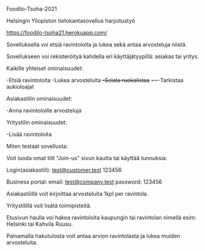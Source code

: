 Foodilo-Tsoha-2021


Helsingin Yliopiston tietokantasovellus harjoitustyö


https://foodilo-tsoha21.herokuapp.com/



Sovelluksella voi etsiä ravintoloita ja lukea sekä antaa arvosteluja niistä.

Sovellukseen voi rekisteröityä kahdella eri käyttäjätyypillä: asiakas tai yritys.


Kaikille yhteiset ominaisuudet:

-Etsiä ravintoloita
-Lukea arvosteluita
~~-Selata ruokalistaa~~
~~-Tarkistaa aukioloajat


Asiakastilin ominaisuudet:

-Anna ravintoloille arvosteluja


Yritystilin ominaisuudet:

-Lisää ravintoloita


Miten testaat sovellusta:

Voit luoda omat tilit "Join-us" sivun kautta tai käyttää tunnuksia:

Login(asiakastili):
test@customer.test
123456

Business portal:
email: test@company.test
password: 123456


Asiakastilillä voit kirjoittaa arvosteluita 1kpl per ravintola.

Yritystilillä voit lisätä toimipisteitä.

Etusivun haulla voi hakea ravintoloita kaupungin tai ravintolan nimellä esim: Helsinki tai Kahvila Ruusu.

Painamalla hakutulosta voit antaa arvion ravintolasta ja lukea muiden arvosteluita.
